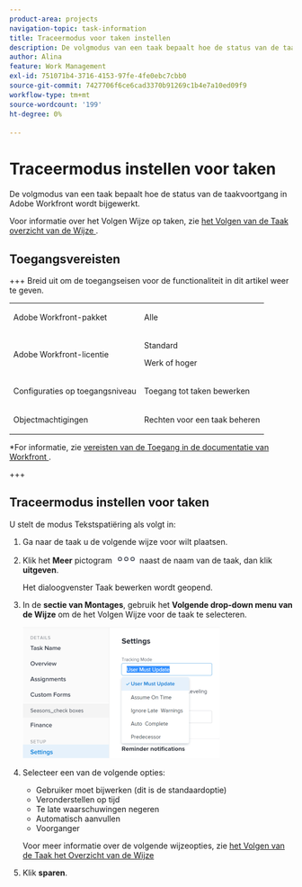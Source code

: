 ```yaml
---
product-area: projects
navigation-topic: task-information
title: Traceermodus voor taken instellen
description: De volgmodus van een taak bepaalt hoe de status van de taakvoortgang in Adobe Workfront wordt bijgewerkt.
author: Alina
feature: Work Management
exl-id: 751071b4-3716-4153-97fe-4fe0ebc7cbb0
source-git-commit: 7427706f6ce6cad3370b91269c1b4e7a10ed09f9
workflow-type: tm+mt
source-wordcount: '199'
ht-degree: 0%

---
```


# Traceermodus instellen voor taken

<!--Audited: 01/2025-->

De volgmodus van een taak bepaalt hoe de status van de taakvoortgang in Adobe Workfront wordt bijgewerkt.

Voor informatie over het Volgen Wijze op taken, zie [ het Volgen van de Taak overzicht van de Wijze ](../../../manage-work/tasks/task-information/task-tracking-mode.md).

## Toegangsvereisten

+++ Breid uit om de toegangseisen voor de functionaliteit in dit artikel weer te geven. 

<table style="table-layout:auto"> 
 <col> 
 <col> 
 <tbody> 
  <tr> 
   <td role="rowheader">Adobe Workfront-pakket</td> 
   <td> <p>Alle</p> </td> 
  </tr> 
  <tr> 
   <td role="rowheader">Adobe Workfront-licentie</td> 
   <td> <p>Standard</p>

<p>Werk of hoger</p> 
   </td> 
  </tr> 
  <tr> 
   <td role="rowheader">Configuraties op toegangsniveau</td> 
   <td> <p>Toegang tot taken bewerken </p> </td> 
  </tr> 
  <tr> 
   <td role="rowheader">Objectmachtigingen</td> 
   <td> <p>Rechten voor een taak beheren</p> </td> 
  </tr> 
 </tbody> 
</table>

*For informatie, zie [ vereisten van de Toegang in de documentatie van Workfront ](/help/quicksilver/administration-and-setup/add-users/access-levels-and-object-permissions/access-level-requirements-in-documentation.md).

+++

<!--old: 
<table style="table-layout:auto"> 
 <col> 
 <col> 
 <tbody> 
  <tr> 
   <td role="rowheader">Adobe Workfront plan</td> 
   <td> <p>Any</p> </td> 
  </tr> 
  <tr> 
   <td role="rowheader">Adobe Workfront license*</td> 
   <td> <p>New: Standard</p> 
   Or
   <p>Current: Work or higher</p> 
   </td> 
  </tr> 
  <tr> 
   <td role="rowheader">Access level configurations</td> 
   <td> <p>Edit access to Tasks </p> </td> 
  </tr> 
  <tr> 
   <td role="rowheader">Object permissions</td> 
   <td> <p>Manage permissions on a task</p> </td> 
  </tr> 
 </tbody> 
</table>

-->

## Traceermodus instellen voor taken

U stelt de modus Tekstspatiëring als volgt in:

1. Ga naar de taak u de volgende wijze voor wilt plaatsen.
1. Klik het **Meer** pictogram ![](assets/qs-more-icon-on-an-object.png) naast de naam van de taak, dan klik **uitgeven**.

   Het dialoogvenster Taak bewerken wordt geopend.

1. In de **sectie van Montages**, gebruik het **Volgende drop-down menu van de Wijze** om de het Volgen Wijze voor de taak te selecteren.

   ![](assets/tracking-mode-field-in-edit-task-settings-nwe-350x233.png)

1. Selecteer een van de volgende opties:

   * Gebruiker moet bijwerken (dit is de standaardoptie)
   * Veronderstellen op tijd
   * Te late waarschuwingen negeren
   * Automatisch aanvullen
   * Voorganger

   Voor meer informatie over de volgende wijzeopties, zie [ het Volgen van de Taak het Overzicht van de Wijze ](../../../manage-work/tasks/task-information/task-tracking-mode.md)

1. Klik **sparen**.
